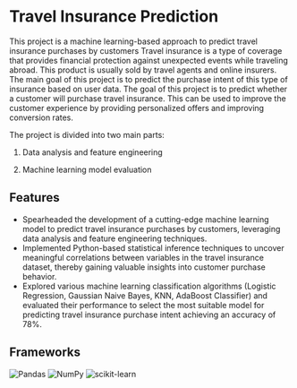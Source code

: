# Travel Insurance Prediction
This project is a machine learning-based approach to predict travel insurance purchases by customers Travel insurance is a type of coverage that provides financial protection against unexpected events while traveling abroad. This product is usually sold by travel agents and online insurers. The main goal of this project is to predict the purchase intent of this type of insurance based on user data.  The goal of this project is to predict whether a customer will purchase travel insurance. This can be used to improve the customer experience by providing personalized offers and improving conversion rates.

The project is divided into two main parts:

1. Data analysis and feature engineering

2. Machine learning model evaluation

## Features
* Spearheaded the development of a cutting-edge machine learning model to predict travel insurance purchases by customers, leveraging data analysis and feature engineering techniques.
* Implemented Python-based statistical inference techniques to uncover meaningful correlations between variables in the travel insurance dataset, thereby gaining valuable insights into customer purchase behavior.
* Explored various machine learning classification algorithms (Logistic Regression, Gaussian Naive Bayes, KNN, AdaBoost Classifier)  and evaluated their performance to select the most suitable model for predicting travel insurance purchase intent achieving an accuracy of 78%.


## Frameworks
![Pandas](https://img.shields.io/badge/pandas-%23150458.svg?style=for-the-badge&logo=pandas&logoColor=white) ![NumPy](https://img.shields.io/badge/numpy-%23013243.svg?style=for-the-badge&logo=numpy&logoColor=white) ![scikit-learn](https://img.shields.io/badge/scikit--learn-%23F7931E.svg?style=for-the-badge&logo=scikit-learn&logoColor=white)


